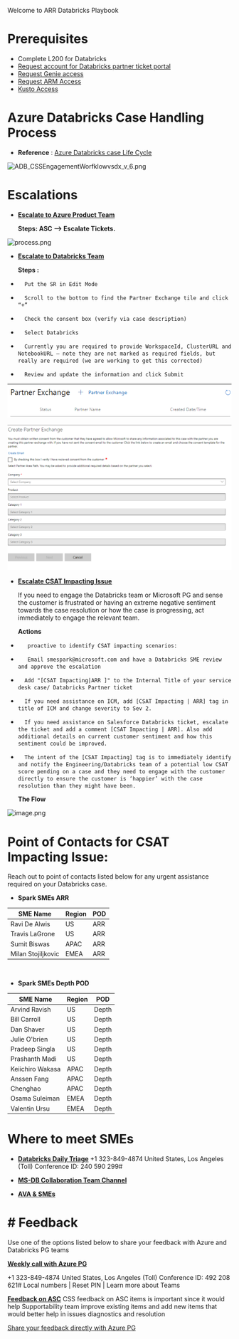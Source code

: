 Welcome to ARR Databricks Playbook

# 	Prerequisites
- Complete L200 for Databricks
- 	[Request account for Databricks partner ticket portal](https://dev.azure.com/Supportability/AzureDataBricks/_wiki/wikis/AzureDataBricks.wiki/312119/Databricks-Partner-Access)
- [Request Genie access](https://dev.azure.com/supportability/AzureDataBricks/_wiki/wikis/AzureDataBricks.wiki/312340/Genie)
- [Request ARM Access](https://dev.azure.com/supportability/AzureDataBricks/_wiki/wikis/AzureDataBricks.wiki/312122/Get-ARM-Access)
- [Kusto Access](https://dev.azure.com/supportability/AzureDataBricks/_wiki/wikis/AzureDataBricks.wiki/312122/Get-ARM-Access)

# Azure Databricks Case Handling Process

- **Reference** : [Azure Databricks case Life Cycle](https://dev.azure.com/supportability/AzureDataBricks/_wiki/wikis/AzureDataBricks.wiki/337055/Case-Life-Cycle-and-Escalation)

<IMG  src="https://dev.azure.com/Supportability/5e48464c-3501-44a0-a6e0-8839f7cd21f0/_apis/git/repositories/af110ba9-8ac6-40c3-ae01-d63c5a9ffa00/Items?path=%2F.attachments%2FADB_CSSEngagementWorfklowvsdx_v_6-1c476c9a-3842-4b36-ab05-e609c16e8ac9.png&amp;download=false&amp;resolveLfs=true&amp;%24format=octetStream&amp;api-version=5.0-preview.1&amp;sanitize=true&amp;versionDescriptor.version=wikiMaster"  alt="ADB_CSSEngagementWorfklowvsdx_v_6.png"/>

# Escalations
- [**Escalate to Azure Product Team**](https://dev.azure.com/supportability/AzureDataBricks/_wiki/wikis/AzureDataBricks.wiki/333941/Escalate-to-Product-Group-team)

   **Steps: ASC --> Escalate Tickets.** 

<IMG  src="https://dev.azure.com/Supportability/5e48464c-3501-44a0-a6e0-8839f7cd21f0/_apis/git/repositories/af110ba9-8ac6-40c3-ae01-d63c5a9ffa00/Items?path=%2F.attachments%2Fprocess-c2da8156-bfc4-4ecf-92b7-2470d839212e.png&amp;download=false&amp;resolveLfs=true&amp;%24format=octetStream&amp;api-version=5.0-preview.1&amp;sanitize=true&amp;versionDescriptor.version=wikiMaster"  alt="process.png"/>


- [**Escalate to Databricks Team**](https://dev.azure.com/Supportability/AzureDataBricks/_wiki/wikis/AzureDataBricks.wiki/312121/Engaging-Databricks-Support)

    **Steps :**
-       Put the SR in Edit Mode
-       Scroll to the bottom to find the Partner Exchange tile and click “+” 
-       Check the consent box (verify via case description)
-       Select Databricks
-       Currently you are required to provide WorkspaceId, ClusterURL and NotebookURL – note they are not marked as required fields, but really are required (we are working to get this corrected)
-       Review and update the information and click Submit
    
![image.png](/.attachments/image-3d305973-bcfc-4abc-a9db-324b2ea4e4a5.png)

  
![image.png](/.attachments/image-b92d1295-2513-412e-baaf-089bace8b6c2.png)


- **[Escalate CSAT Impacting Issue](https://dev.azure.com/Supportability/AzureDataBricks/_wiki/wikis/AzureDataBricks.wiki/312129/Escalating-CSAT-Impacting-Collaborations-and-ICMs)**
     
     If you need to engage the Databricks team or Microsoft PG and sense the customer is frustrated or having an extreme negative sentiment towards the case resolution or how the case is progressing, act immediately to engage the relevant team.

     **Actions**

-        proactive to identify CSAT impacting scenarios: 
       
-        Email smespark@microsoft.com and have a Databricks SME review and approve the escalation
-       Add "[CSAT Impacting|ARR ]" to the Internal Title of your service desk case/ Databricks Partner ticket
-       If you need assistance on ICM, add [CSAT Impacting | ARR] tag in title of ICM and change severity to Sev 2.
-       If you need assistance on Salesforce Databricks ticket, escalate the ticket and add a comment [CSAT Impacting | ARR]. Also add additional details on current customer sentiment and how this sentiment could be improved.
-       The intent of the [CSAT Impacting] tag is to immediately identify and notify the Engineering/Databricks team of a potential low CSAT score pending on a case and they need to engage with the customer directly to ensure the customer is ‘happier’ with the case resolution than they might have been.

    **The Flow**

<IMG  src="https://dev.azure.com/Supportability/5e48464c-3501-44a0-a6e0-8839f7cd21f0/_apis/git/repositories/af110ba9-8ac6-40c3-ae01-d63c5a9ffa00/Items?path=%2F.attachments%2Fimage-3e5882d7-3e9b-4b28-aa66-b071fb5f0126.png&amp;download=false&amp;resolveLfs=true&amp;%24format=octetStream&amp;api-version=5.0-preview.1&amp;sanitize=true&amp;versionDescriptor.version=wikiMaster"  alt="image.png"/>

# **Point of Contacts for CSAT Impacting Issue:**
 Reach out to point of contacts listed below for any urgent assistance required on your Databricks case.

- **Spark SMEs ARR**



|SME Name  | Region  | POD |
|--|--|--|
| Ravi De Alwis     | US     | ARR
| Travis LaGrone    | US     | ARR 
 Sumit Biswas       | APAC   | ARR
| Milan Stojiljkovic|EMEA    | ARR

</br>

- **Spark SMEs Depth POD**

| SME Name       | Region | POD |       
|----------------|--------|-----
| Arvind Ravish  | US     | Depth
| Bill Carroll   | US     | Depth
| Dan Shaver     | US     | Depth
| Julie O'brien  | US     | Depth
| Pradeep Singla | US     | Depth
| Prashanth Madi | US     | Depth
| Keiichiro Wakasa|APAC   | Depth
| Anssen Fang    |APAC    | Depth
| Chenghao       |APAC    | Depth
| Osama Suleiman | EMEA   | Depth
| Valentin Ursu  | EMEA   | Depth


# **Where to meet SMEs**

- [**Databricks Daily Triage**](https://teams.microsoft.com/l/meetup-join/19%3a93390622a39540688485d3d7aa5f4417%40thread.skype/1581321489861?context=%7b%22Tid%22%3a%2272f988bf-86f1-41af-91ab-2d7cd011db47%22%2c%22Oid%22%3a%224110b7eb-44d2-4957-97ef-e230bccfb3ad%22%7d) 
+1 323-849-4874   United States, Los Angeles (Toll) 
Conference ID: 240 590 299# 

- [**MS-DB Collaboration Team Channel**](https://teams.microsoft.com/l/team/19%3ae9378aa4561347a4b7caa8bd9449582d%40thread.skype/conversations?groupId=6e2c8e3b-d28c-4a20-8a94-2d2663a34268&tenantId=72f988bf-86f1-41af-91ab-2d7cd011db47) 

- **[AVA & SMEs](https://dev.azure.com/Supportability/AzureDataBricks/_wiki/wikis/AzureDataBricks.wiki/312127/Ava)**

# **# Feedback**
Use one of the options listed below to share your feedback with Azure and Databricks PG teams

**[Weekly call with Azure PG](https://teams.microsoft.com/l/meetup-join/19%3ameeting_MmMwMDU5OWItMWEwNC00N2JlLWIwZDktNTczNzRmYTY3NWM5%40thread.v2/0?context=%7b%22Tid%22%3a%2272f988bf-86f1-41af-91ab-2d7cd011db47%22%2c%22Oid%22%3a%2285f72a5e-c1f4-42d4-bbbd-eeaa9e344d77%22%7d)**

+1 323-849-4874   United States, Los Angeles (Toll) 
Conference ID: 492 208 621# 
Local numbers | Reset PIN | Learn more about Teams 

**[Feedback on ASC](https://dev.azure.com/Supportability/AzureDataBricks/_wiki/wikis/AzureDataBricks.wiki/337516/Provide-ASC-Feedback)**
CSS feedback on ASC items is important since it would help Supportability team improve existing items and add new items that would better help in issues diagnostics and resolution

<a href="mailto:radeal@microsoft.com">Share your feedback directly with Azure PG</a> 





 





         
    
